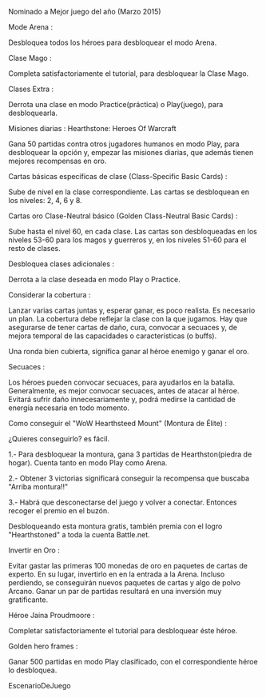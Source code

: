 





Nominado a Mejor juego del año (Marzo 2015)




Mode Arena :


Desbloquea todos los héroes para desbloquear el modo Arena.



Clase Mago :


Completa satisfactoriamente el tutorial, para desbloquear la Clase Mago.



Clases Extra :


Derrota una clase en modo Practice(práctica) o Play(juego), para desbloquearla.



Misiones diarias :                                                                                Hearthstone: Heroes Of Warcraft


Gana 50 partidas contra otros jugadores humanos en modo Play, para desbloquear la opción y, empezar las misiones diarias, que además tienen mejores recompensas en oro.



Cartas básicas específicas de clase (Class-Specific Basic Cards) :


Sube de nivel en la clase correspondiente. Las cartas se desbloquean en los niveles: 2, 4, 6 y 8.



Cartas oro Clase-Neutral  básico (Golden Class-Neutral Basic Cards) :


Sube hasta el nivel 60, en cada clase. Las cartas son desbloqueadas en los niveles 53-60 para los magos y guerreros y, en los niveles 51-60 para el resto de clases.



Desbloquea clases adicionales :


Derrota a la clase deseada en modo Play o Practice.



Considerar la cobertura :


Lanzar varias cartas juntas y, esperar ganar, es poco realista. Es necesario un plan. La cobertura debe reflejar la clase con la que jugamos. Hay que asegurarse de tener cartas de daño, cura, convocar a secuaces y, de mejora temporal de las capacidades o características (o  buffs).

Una ronda bien cubierta, significa ganar al héroe enemigo y ganar el oro.



Secuaces :


Los héroes pueden convocar secuaces, para ayudarlos en la batalla. Generalmente, es mejor convocar secuaces, antes de atacar al héroe. Evitará sufrir daño innecesariamente y, podrá medirse la cantidad de energía necesaria en todo momento.




Como conseguir el "WoW Hearthsteed Mount" (Montura de Élite) :


¿Quieres conseguirlo? es fácil.

1.- Para desbloquear la montura, gana 3 partidas de Hearthston(piedra de hogar). Cuenta tanto en modo Play como Arena.

2.- Obtener 3 victorias significará conseguir la recompensa que buscaba "Arriba montura!!"

3.- Habrá que desconectarse del juego y volver a conectar. Entonces recoger el premio en el buzón.


Desbloqueando esta montura gratis, también premia con el logro "Hearthstoned" a toda la cuenta Battle.net.






Invertir en Oro :


Evitar gastar las primeras 100 monedas de oro en paquetes de cartas de experto. En su lugar, invertirlo en en la entrada a la Arena. Incluso perdiendo, se conseguirán nuevos paquetes de cartas y algo de polvo Arcano. Ganar un par de partidas resultará en una inversión muy gratificante.



Héroe Jaina Proudmoore :


Completar satisfactoriamente el tutorial para desbloquear éste héroe.



Golden hero frames :


Ganar 500 partidas en modo Play clasificado, con el correspondiente héroe lo desbloquea.





EscenarioDeJuego
